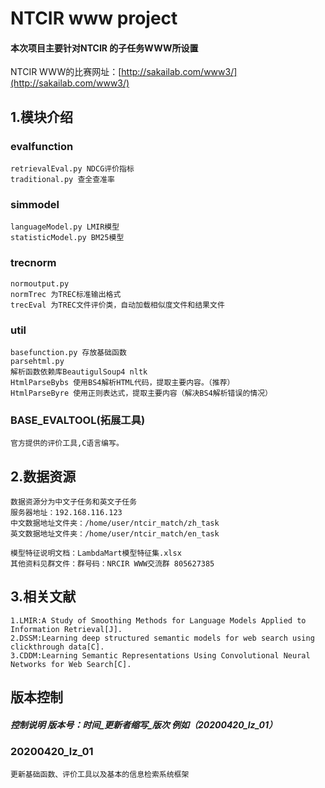 # NTCIR www project
#### 本次项目主要针对NTCIR 的子任务WWW所设置
NTCIR WWW的比赛网址：[http://sakailab.com/www3/](http://sakailab.com/www3/)

## 1.模块介绍
### evalfunction
    retrievalEval.py NDCG评价指标
    traditional.py 查全查准率
   
### simmodel
    languageModel.py LMIR模型
    statisticModel.py BM25模型
    
### trecnorm
    normoutput.py 
    normTrec 为TREC标准输出格式
    trecEval 为TREC文件评价类，自动加载相似度文件和结果文件

### util
    basefunction.py 存放基础函数
    parsehtml.py
    解析函数依赖库BeautigulSoup4 nltk 
    HtmlParseBybs 使用BS4解析HTML代码，提取主要内容。（推荐）
    HtmlParseByre 使用正则表达式，提取主要内容（解决BS4解析错误的情况）
    
### BASE_EVALTOOL(拓展工具)
    官方提供的评价工具,C语言编写。
    

## 2.数据资源
    数据资源分为中文子任务和英文子任务
    服务器地址：192.168.116.123
    中文数据地址文件夹：/home/user/ntcir_match/zh_task
    英文数据地址文件夹：/home/user/ntcir_match/en_task
    
    模型特征说明文档：LambdaMart模型特征集.xlsx
    其他资料见群文件：群号码：NRCIR WWW交流群 805627385

## 3.相关文献
    1.LMIR:A Study of Smoothing Methods for Language Models Applied to Information Retrieval[J].
    2.DSSM:Learning deep structured semantic models for web search using clickthrough data[C].
    3.CDDM:Learning Semantic Representations Using Convolutional Neural Networks for Web Search[C].
    
## 版本控制
##### 控制说明 版本号：时间_更新者缩写_版次 例如（20200420_lz_01）
### 20200420_lz_01
    更新基础函数、评价工具以及基本的信息检索系统框架